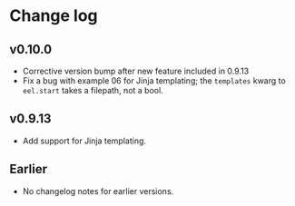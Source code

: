 # Change log

## v0.10.0
* Corrective version bump after new feature included in 0.9.13
* Fix a bug with example 06 for Jinja templating; the `templates` kwarg to `eel.start` takes a filepath, not a bool.

## v0.9.13
* Add support for Jinja templating.

## Earlier
* No changelog notes for earlier versions.
